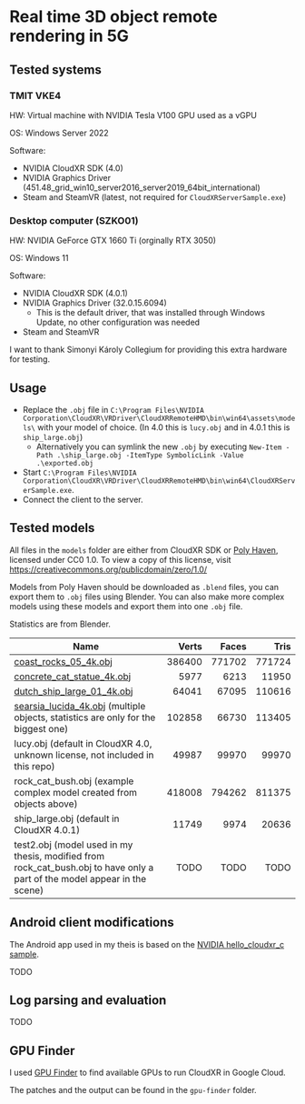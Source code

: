 # Real time 3D object remote rendering in 5G

## Tested systems

### TMIT VKE4

HW: Virtual machine with NVIDIA Tesla V100 GPU used as a vGPU

OS: Windows Server 2022

Software:

- NVIDIA CloudXR SDK (4.0)
- NVIDIA Graphics Driver (451.48_grid_win10_server2016_server2019_64bit_international)
- Steam and SteamVR (latest, not required for `CloudXRServerSample.exe`)

### Desktop computer (SZKO01)

HW: NVIDIA GeForce GTX 1660 Ti (orginally RTX 3050)

OS: Windows 11

Software:

- NVIDIA CloudXR SDK (4.0.1)
- NVIDIA Graphics Driver (32.0.15.6094)
  - This is the default driver, that was installed through Windows Update, no other configuration was needed
- Steam and SteamVR

I want to thank Simonyi Károly Collegium for providing this extra hardware for testing.

## Usage

- Replace the `.obj` file in `C:\Program Files\NVIDIA Corporation\CloudXR\VRDriver\CloudXRRemoteHMD\bin\win64\assets\models\` with your model of choice. (In 4.0 this is `lucy.obj` and in 4.0.1 this is `ship_large.obj`)
  - Alternatively you can symlink the new `.obj` by executing `New-Item -Path .\ship_large.obj -ItemType SymbolicLink -Value .\exported.obj`
- Start `C:\Program Files\NVIDIA Corporation\CloudXR\VRDriver\CloudXRRemoteHMD\bin\win64\CloudXRServerSample.exe`.
- Connect the client to the server.

## Tested models

All files in the `models` folder are either from CloudXR SDK or [Poly Haven](https://polyhaven.com/models), licensed under CC0 1.0. To view a copy of this license, visit <https://creativecommons.org/publicdomain/zero/1.0/>

Models from Poly Haven should be downloaded as `.blend` files, you can export them to `.obj` files using Blender.
You can also make more complex models using these models and export them into one `.obj` file.

Statistics are from Blender.

| Name | Verts | Faces | Tris |
| ---- | ----: | ----: | ---: |
| [coast_rocks_05_4k.obj](https://polyhaven.com/a/coast_rocks_05) | 386400 | 771702 | 771724 |
| [concrete_cat_statue_4k.obj](https://polyhaven.com/a/concrete_cat_statue) | 5977 | 6213 | 11950 |
| [dutch_ship_large_01_4k.obj](https://polyhaven.com/a/dutch_ship_large_01) | 64041 | 67095 | 110616 |
| [searsia_lucida_4k.obj](https://polyhaven.com/a/searsia_lucida) (multiple objects, statistics are only for the biggest one) | 102858 | 66730 | 113405 |
| lucy.obj (default in CloudXR 4.0, unknown license, not included in this repo) | 49987 | 99970 | 99970 |
| rock_cat_bush.obj (example complex model created from objects above) | 418008 | 794262 | 811375 |
| ship_large.obj (default in CloudXR 4.0.1) | 11749 | 9974 | 20636 |
| test2.obj (model used in my thesis, modified from rock_cat_bush.obj to have only a part of the model appear in the scene) | TODO | TODO | TODO |

## Android client modifications

The Android app used in my theis is based on the [NVIDIA hello_cloudxr_c sample](https://github.com/NVIDIA/cloudxr-arcore/tree/master/arcore-android-sdk/samples/hello_cloudxr_c).

TODO

## Log parsing and evaluation

TODO

## GPU Finder

I used [GPU Finder](https://github.com/doitintl/gpu-finder/) to find available GPUs to run CloudXR in Google Cloud.

The patches and the output can be found in the `gpu-finder` folder.

